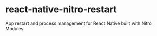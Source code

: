 # react-native-nitro-restart
App restart and process management for React Native built with Nitro Modules.
